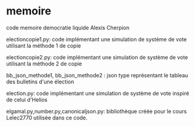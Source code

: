 # memoire
code memoire democratie liquide Alexis Cherpion

electioncopie1.py: code implémentant une simulation de système de vote utilisant la méthode 1 de copie

electioncopie2.py: code implémentant une simulation de système de vote utilisant la méthode 2 de copie 

bb_json_methode1, bb_json_methode2 : json type représentant le tableau des bulletins d'une élection

election.py: code implémentant une simulation de système de vote inspiré de celui d'Helios

elgamal.py,number.py,canonicaljson.py: bibliothèque créée pour le cours Lelec2770 utilisée dans ce code.

